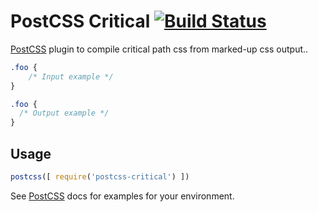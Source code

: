 # PostCSS Critical [![Build Status][ci-img]][ci]

[PostCSS] plugin to compile critical path css from marked-up css output..

[PostCSS]: https://github.com/postcss/postcss
[ci-img]:  https://travis-ci.org/mshuster/postcss-critical.svg
[ci]:      https://travis-ci.org/mshuster/postcss-critical

```css
.foo {
    /* Input example */
}
```

```css
.foo {
  /* Output example */
}
```

## Usage

```js
postcss([ require('postcss-critical') ])
```

See [PostCSS] docs for examples for your environment.
